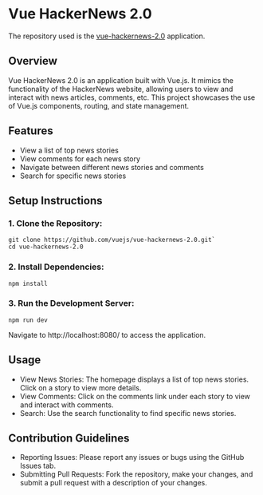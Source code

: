 # Vue HackerNews 2.0

The repository used is the [vue-hackernews-2.0](https://github.com/vuejs/vue-hackernews-2.0)
 application.

## Overview

Vue HackerNews 2.0 is an application built with Vue.js. It mimics the functionality of the HackerNews website, allowing users to view and interact with news articles, comments, etc. This project showcases the use of Vue.js components, routing, and state management.

## Features

  - View a list of top news stories
  - View comments for each news story
  - Navigate between different news stories and comments
  - Search for specific news stories

## Setup Instructions

### 1. Clone the Repository:
```
git clone https://github.com/vuejs/vue-hackernews-2.0.git`
cd vue-hackernews-2.0
```
### 2. Install Dependencies:
```
npm install
```
### 3. Run the Development Server:
```
npm run dev
```
  Navigate to http://localhost:8080/ to access the application.

## Usage

  - View News Stories: The homepage displays a list of top news stories. Click on a story to view more details.
  - View Comments: Click on the comments link under each story to view and interact with comments.
  - Search: Use the search functionality to find specific news stories.

## Contribution Guidelines

  - Reporting Issues: Please report any issues or bugs using the GitHub Issues tab.
  - Submitting Pull Requests: Fork the repository, make your changes, and submit a pull request with a description of your changes.
